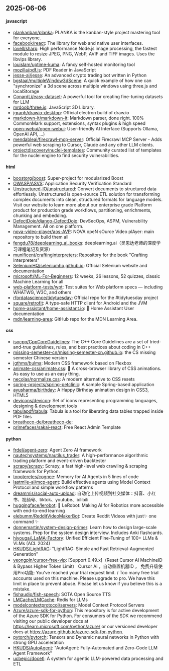 ## 2025-06-06

#### javascript
* [plankanban/planka](https://github.com/plankanban/planka): PLANKA is the kanban-style project mastering tool for everyone.
* [facebook/react](https://github.com/facebook/react): The library for web and native user interfaces.
* [lovell/sharp](https://github.com/lovell/sharp): High performance Node.js image processing, the fastest module to resize JPEG, PNG, WebP, AVIF and TIFF images. Uses the libvips library.
* [louislam/uptime-kuma](https://github.com/louislam/uptime-kuma): A fancy self-hosted monitoring tool
* [mozilla/pdf.js](https://github.com/mozilla/pdf.js): PDF Reader in JavaScript
* [jesse-ai/jesse](https://github.com/jesse-ai/jesse): An advanced crypto trading bot written in Python
* [bgstaal/multipleWindow3dScene](https://github.com/bgstaal/multipleWindow3dScene): A quick example of how one can "synchronize" a 3d scene across multiple windows using three.js and localStorage
* [ConardLi/easy-dataset](https://github.com/ConardLi/easy-dataset): A powerful tool for creating fine-tuning datasets for LLM
* [mrdoob/three.js](https://github.com/mrdoob/three.js): JavaScript 3D Library.
* [jgraph/drawio-desktop](https://github.com/jgraph/drawio-desktop): Official electron build of draw.io
* [markdown-it/markdown-it](https://github.com/markdown-it/markdown-it): Markdown parser, done right. 100% CommonMark support, extensions, syntax plugins & high speed
* [open-webui/open-webui](https://github.com/open-webui/open-webui): User-friendly AI Interface (Supports Ollama, OpenAI API, ...)
* [mendableai/firecrawl-mcp-server](https://github.com/mendableai/firecrawl-mcp-server): Official Firecrawl MCP Server - Adds powerful web scraping to Cursor, Claude and any other LLM clients.
* [projectdiscovery/nuclei-templates](https://github.com/projectdiscovery/nuclei-templates): Community curated list of templates for the nuclei engine to find security vulnerabilities.

#### html
* [boostorg/boost](https://github.com/boostorg/boost): Super-project for modularized Boost
* [OWASP/ASVS](https://github.com/OWASP/ASVS): Application Security Verification Standard
* [Unstructured-IO/unstructured](https://github.com/Unstructured-IO/unstructured): Convert documents to structured data effortlessly. Unstructured is open-source ETL solution for transforming complex documents into clean, structured formats for language models. Visit our website to learn more about our enterprise grade Platform product for production grade workflows, partitioning, enrichments, chunking and embedding.
* [DefectDojo/django-DefectDojo](https://github.com/DefectDojo/django-DefectDojo): DevSecOps, ASPM, Vulnerability Management. All on one platform.
* [nova-video-player/aos-AVP](https://github.com/nova-video-player/aos-AVP): NOVA opeN sOurce Video plAyer: main repository to build them all
* [fengdu78/deeplearning_ai_books](https://github.com/fengdu78/deeplearning_ai_books): deeplearning.ai（吴恩达老师的深度学习课程笔记及资源）
* [munificent/craftinginterpreters](https://github.com/munificent/craftinginterpreters): Repository for the book "Crafting Interpreters"
* [SeleniumHQ/seleniumhq.github.io](https://github.com/SeleniumHQ/seleniumhq.github.io): Official Selenium website and documentation
* [microsoft/ML-For-Beginners](https://github.com/microsoft/ML-For-Beginners): 12 weeks, 26 lessons, 52 quizzes, classic Machine Learning for all
* [web-platform-tests/wpt](https://github.com/web-platform-tests/wpt): Test suites for Web platform specs — including WHATWG, W3C, and others
* [rfordatascience/tidytuesday](https://github.com/rfordatascience/tidytuesday): Official repo for the #tidytuesday project
* [square/retrofit](https://github.com/square/retrofit): A type-safe HTTP client for Android and the JVM
* [home-assistant/home-assistant.io](https://github.com/home-assistant/home-assistant.io): 📘 Home Assistant User documentation
* [mdn/learning-area](https://github.com/mdn/learning-area): GitHub repo for the MDN Learning Area.

#### css
* [isocpp/CppCoreGuidelines](https://github.com/isocpp/CppCoreGuidelines): The C++ Core Guidelines are a set of tried-and-true guidelines, rules, and best practices about coding in C++
* [missing-semester-cn/missing-semester-cn.github.io](https://github.com/missing-semester-cn/missing-semester-cn.github.io): the CS missing semester Chinese version
* [jgthms/bulma](https://github.com/jgthms/bulma): Modern CSS framework based on Flexbox
* [animate-css/animate.css](https://github.com/animate-css/animate.css): 🍿 A cross-browser library of CSS animations. As easy to use as an easy thing.
* [necolas/normalize.css](https://github.com/necolas/normalize.css): A modern alternative to CSS resets
* [spring-projects/spring-petclinic](https://github.com/spring-projects/spring-petclinic): A sample Spring-based application
* [ayusharma/birthday](https://github.com/ayusharma/birthday): A Happy Birthday animation design in CSS3, HTML5
* [devicons/devicon](https://github.com/devicons/devicon): Set of icons representing programming languages, designing & development tools
* [tabulapdf/tabula](https://github.com/tabulapdf/tabula): Tabula is a tool for liberating data tables trapped inside PDF files
* [breatheco-de/breatheco-de](https://github.com/breatheco-de/breatheco-de): 
* [primefaces/sakai-react](https://github.com/primefaces/sakai-react): Free React Admin Template

#### python
* [frdel/agent-zero](https://github.com/frdel/agent-zero): Agent Zero AI framework
* [nautechsystems/nautilus_trader](https://github.com/nautechsystems/nautilus_trader): A high-performance algorithmic trading platform and event-driven backtester
* [scrapy/scrapy](https://github.com/scrapy/scrapy): Scrapy, a fast high-level web crawling & scraping framework for Python.
* [topoteretes/cognee](https://github.com/topoteretes/cognee): Memory for AI Agents in 5 lines of code
* [lastmile-ai/mcp-agent](https://github.com/lastmile-ai/mcp-agent): Build effective agents using Model Context Protocol and simple workflow patterns
* [dreammis/social-auto-upload](https://github.com/dreammis/social-auto-upload): 自动化上传视频到社交媒体：抖音、小红书、视频号、tiktok、youtube、bilibili
* [huggingface/lerobot](https://github.com/huggingface/lerobot): 🤗 LeRobot: Making AI for Robotics more accessible with end-to-end learning
* [elebumm/RedditVideoMakerBot](https://github.com/elebumm/RedditVideoMakerBot): Create Reddit Videos with just✨ one command ✨
* [donnemartin/system-design-primer](https://github.com/donnemartin/system-design-primer): Learn how to design large-scale systems. Prep for the system design interview. Includes Anki flashcards.
* [hiyouga/LLaMA-Factory](https://github.com/hiyouga/LLaMA-Factory): Unified Efficient Fine-Tuning of 100+ LLMs & VLMs (ACL 2024)
* [HKUDS/LightRAG](https://github.com/HKUDS/LightRAG): "LightRAG: Simple and Fast Retrieval-Augmented Generation"
* [yeongpin/cursor-free-vip](https://github.com/yeongpin/cursor-free-vip): [Support 0.49.x]（Reset Cursor AI MachineID & Bypass Higher Token Limit） Cursor Ai ，自动重置机器ID ， 免费升级使用Pro功能: You've reached your trial request limit. / Too many free trial accounts used on this machine. Please upgrade to pro. We have this limit in place to prevent abuse. Please let us know if you believe this is a mistake.
* [fishaudio/fish-speech](https://github.com/fishaudio/fish-speech): SOTA Open Source TTS
* [LMCache/LMCache](https://github.com/LMCache/LMCache): Redis for LLMs
* [modelcontextprotocol/servers](https://github.com/modelcontextprotocol/servers): Model Context Protocol Servers
* [Azure/azure-sdk-for-python](https://github.com/Azure/azure-sdk-for-python): This repository is for active development of the Azure SDK for Python. For consumers of the SDK we recommend visiting our public developer docs at https://learn.microsoft.com/python/azure/ or our versioned developer docs at https://azure.github.io/azure-sdk-for-python.
* [pytorch/pytorch](https://github.com/pytorch/pytorch): Tensors and Dynamic neural networks in Python with strong GPU acceleration
* [HKUDS/AutoAgent](https://github.com/HKUDS/AutoAgent): "AutoAgent: Fully-Automated and Zero-Code LLM Agent Framework"
* [ucbepic/docetl](https://github.com/ucbepic/docetl): A system for agentic LLM-powered data processing and ETL
